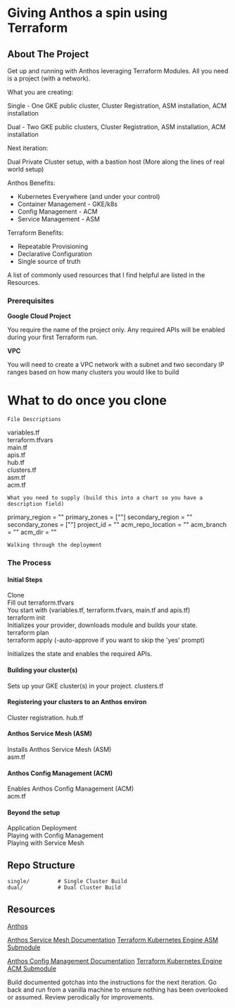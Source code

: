 # Giving Anthos a spin using Terraform

<!-- PROJECT LOGO -->

<!-- ABOUT THE PROJECT -->
## About The Project
Get up and running with Anthos leveraging Terraform Modules.  All you need is a project (with a network).

What you are creating:

Single - One GKE public cluster, Cluster Registration, ASM installation, ACM installation

Dual - Two GKE public clusters, Cluster Registration, ASM installation, ACM installation

Next iteration:

Dual Private Cluster setup, with a bastion host (More along the lines of real world setup)

Anthos Benefits:
* Kubernetes Everywhere (and under your control)
* Container Management - GKE/k8s
* Config Management - ACM
* Service Management - ASM

Terraform Benefits:
* Repeatable Provisioning
* Declarative Configuration
* Single source of truth

A list of commonly used resources that I find helpful are listed in the Resources.

### Prerequisites

**Google Cloud Project**

You require the name of the project only.  Any required APIs will be enabled during your first Terraform run.

**VPC**

You will need to create a VPC network with a subnet and two secondary IP ranges based on how many clusters you would like to build

# What to do once you clone

```
File Descriptions
```
variables.tf  
terraform.tfvars  
main.tf  
apis.tf  
hub.tf  
clusters.tf  
asm.tf  
acm.tf  
```
What you need to supply (build this into a chart so you have a description field)
```
primary_region      = ""
primary_zones      = [""]
secondary_region      = ""
secondary_zones      = [""]
project_id          = ""
acm_repo_location   = ""
acm_branch          = ""
acm_dir             = ""

```
Walking through the deployment

```

### The Process

#### Initial Steps


Clone  
Fill out terraform.tfvars  
You start with (variables.tf, terraform.tfvars, main.tf and apis.tf)  
terraform init  
Initializes your provider, downloads module and builds your state.  
terraform plan  
terraform apply  (-auto-approve if you want to skip the 'yes' prompt)

Initializes the state and enables the required APIs.

#### Building your cluster(s)

Sets up your GKE cluster(s) in your project. 
clusters.tf

#### Registering your clusters to an Anthos environ

Cluster registration. 
hub.tf

#### Anthos Service Mesh (ASM)

Installs Anthos Service Mesh (ASM)  
asm.tf

#### Anthos Config Management (ACM)

Enables Anthos Config Management (ACM)  
acm.tf

#### Beyond the setup

Application Deployment  
Playing with Config Management  
Playing with Service Mesh

<!-- Repo Strcuture -->
## Repo Structure
```
single/         # Single Cluster Build         
dual/           # Dual Cluster Build                

```


<!-- Resource LINKS  -->
## Resources

[Anthos](https://cloud.google.com/anthos)

[Anthos Service Mesh Documentation](https://cloud.google.com/service-mesh/docs)
[Terraform Kubernetes Engine ASM Submodule](https://registry.terraform.io/modules/terraform-google-modules/kubernetes-engine/google/latest/submodules/asm)

[Anthos Config Management Documentation](https://cloud.google.com/anthos-config-management/docs)
[Terraform Kubernetes Engine ACM Submodule](https://registry.terraform.io/modules/terraform-google-modules/kubernetes-engine/google/latest/submodules/acm)

Build documented gotchas into the instructions for the next iteration.
Go back and run from a vanilla machine to ensure nothing has been overlooked or assumed.
Review perodically for improvements.
